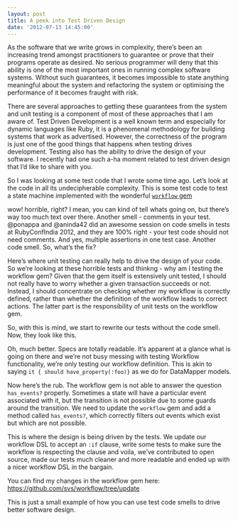 ```yaml
---
layout: post
title: A peek into Test Driven Design
date: '2012-07-13 14:45:00'
---
```


As the software that we write grows in complexity, there&rsquo;s been an increasing trend amongst practitioners to guarantee or prove that their programs operate as desired. No serious programmer will deny that this ability is one of the most important ones in running complex software systems. Without such guarantees, it becomes impossible to state anything meaningful about the system and refactoring the system or optimising the performance of it becomes fraught with risk.

There are several approaches to getting these guarantees from the system and unit testing is a component of most of these approaches that I am aware of. Test Driven Development is a well known term and especially for dynamic languages like Ruby, it is a phenomenal methodology for building systems that work as advertised. However, the correctness of the program is just one of the good things that happens when testing drives development. Testing also has the ability to drive the design of your software. I recently had one such a-ha moment related to test driven design that I&rsquo;d like to share with you.

So I was looking at some test code that I wrote some time ago. Let&rsquo;s look at the code in all its undecipherable complexity. This is some test code to test a state machine implemented with the wonderful <a href="https://github.com/geekq/workflow" target="_blank"><code>workflow</code> gem</a>

<script src="https://gist.github.com/3105262.js"> </script>wow! horrible, right? I mean, you can kind of tell whats going on, but there&rsquo;s way too much text over there. Another smell - comments in your test. @ponappa and @aninda42 did an awesome session on code smells in tests at RubyConfIndia 2012, and they are 100% right - your test code should not need comments. And yes, multiple assertions in one test case. Another code smell. So, what&rsquo;s the fix?

Here&rsquo;s where unit testing can really help to drive the design of your code. So we&rsquo;re looking at these horrible tests and thinkng - why am I testing the workflow gem? Given that the gem itself is extensively unit tested, I should not really have to worry whether a given transaction succeeds or not. Instead, I should concentrate on checking whether my workflow is correctly defined, rather than whether the definition of the workflow leads to correct actions. The latter part is the responsibility of unit tests on the workflow gem.

So, with this is mind, we start to rewrite our tests without the code smell. Now, they look like this.

<script src="https://gist.github.com/3104578.js"> </script>Oh, much better. Specs are totally readable. It&rsquo;s apparent at a glance what is going on there and we&rsquo;re not busy messing with testing Workflow functionality, we&rsquo;re only testing our workflow definition. This is akin to saying <code>it { should have_property(:foo)}</code> as we do for DataMapper models.

Now here&rsquo;s the rub. The workflow gem is not able to answer the question <code>has_events?</code> properly. Sometimes a state will have a particular event associated with it, but the transition is not possible due to some guards around the transition. We need to update the <code>workflow</code> gem and add a method called <code>has_events?</code>, which correctly filters out events which exist but which are not possible.

This is where the design is being driven by the tests. We update our workflow DSL to accept an <code>:if</code> clause, write some tests to make sure the workflow is respecting the clause and voila, we&rsquo;ve contributed to open source, made our tests much cleaner and more readable and ended up with a nicer workflow DSL in the bargain.

You can find my changes in the workflow gem here: <a href="https://github.com/svs/workflow/tree/update" target="_blank">https://github.com/svs/workflow/tree/update</a>

This is just a small example of how you can use test code smells to drive better software design.